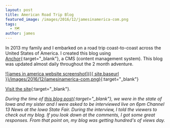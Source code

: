 ```yaml
---
layout: post
title: American Road Trip Blog
featured_image: /images/2016/12/jamesinamerica-com.png
tags:
  - 🗺
author: james
---
```


In 2013 my family and I embarked on a road trip coast-to-coast across the United States of America. I created this blog using [Anchor](https://anchorcms.com){:target="_blank"}, a CMS (content management system). This blog was updated almost daily throughout the 2 month adventure.

[![james in america website screenshot]({{ site.baseurl }}/images/2016/12/jamesinamerica-com.png)](../america/){:target="_blank"}

[Visit the site](../jamesinamerica/){:target="_blank"}.

*During the time of [this blog post](../jamesinamerica/blog/heart-of-america.html){:target="_blank"}, we were in the state of Iowa and my sister and I were asked to be interviewed live on 6pm Channel 13 News at the Iowa State Fair. During the interview, I told the viewers to check out my blog. If you look down at the comments, I got some great responses. From that point on, my blog was getting hundred's of views day.*
